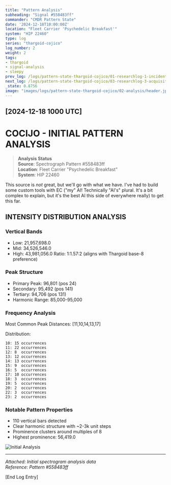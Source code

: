 ```yaml
---
title: "Pattern Analysis"
subheading: "Signal #558483ff"
commander: "CMDR Pattern State"
date: '2024-12-18T10:00:00Z'
location: "Fleet Carrier 'Psychedelic Breakfast'"
system: "HIP 22460"
type: log
series: "thargoid-cojico"
log_number: 2
weight: 2
tags:
- thargoid
- signal-analysis
- sleepy
prev_log: /logs/pattern-state-thargoid-cojico/01-researchlog-1-incident
next_log: /logs/pattern-state-thargoid-cojico/03-researchlog-3-acquisition
_state: 0.8756
image: "images/logs/pattern-state-thargoid-cojico/02-analysis/header.jpeg"
---
```


## [2024-12-18 1000 UTC]
# COCIJO - INITIAL PATTERN ANALYSIS

> **Analysis Status**  
> **Source**: Spectrograph Pattern #558483ff  
> **Location**: Fleet Carrier "Psychedelic Breakfast"  
> **System**: HIP 22460

This source is *not* great, but we'll go with what we have. I've had to build some custom tools with EC ("my" AI! Technically "AI's" plural. It's a bit complex to explain, but it's the best AI this side of everywhere really) to get this far.

## INTENSITY DISTRIBUTION ANALYSIS

### Vertical Bands
- Low:  21,957,698.0
- Mid:  34,526,546.0
- High: 43,981,056.0
Ratio: 1:1.57:2 (aligns with Thargoid base-8 preference)

### Peak Structure
- Primary Peak:   96,801 (pos 24)
- Secondary:      95,492 (pos 141)
- Tertiary:      94,706 (pos 131)
- Harmonic Range: 85,000-95,000

### Frequency Analysis
Most Common Peak Distances: [11,10,14,13,17]

Distribution:
```
10: 15 occurrences
11: 22 occurrences
12: 8  occurrences
13: 12 occurrences
14: 13 occurrences
15: 9  occurrences
16: 5  occurrences
17: 10 occurrences
18: 3  occurrences
19: 5  occurrences
20: 2  occurrences
22: 3  occurrences
23: 2  occurrences
```

### Notable Pattern Properties
- 110 vertical bars detected
- Clear harmonic structure with ~2-3k unit steps
- Prominence clusters around multiples of 8
- Highest prominence: 56,419.0

![Initial Analysis](../data/images/spectrograms/initial_analysis.png)

---

*Attached: Initial spectrogram analysis data*  
*Reference: Pattern #558483ff*

[End Log Entry]
